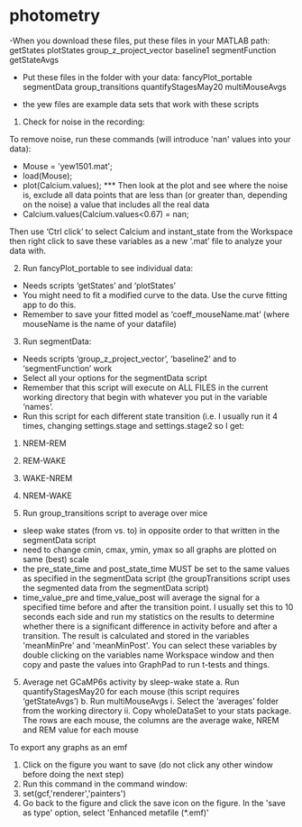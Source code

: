 # photometry

-When you download these files, put these files in your MATLAB path:
getStates
plotStates
group_z_project_vector
baseline1
segmentFunction
getStateAvgs

- Put these files in the folder with your data:
fancyPlot_portable
segmentData
group_transitions
quantifyStagesMay20
multiMouseAvgs

- the yew files are example data sets that work with these scripts

1.	Check for noise in the recording:

To remove noise, run these commands (will introduce 'nan' values into your data):

- Mouse = 'yew1501.mat';
- load(Mouse);
- plot(Calcium.values);
*** Then look at the plot and see where the noise is, exclude all data points that are less than (or greater than, depending on the noise) a value that includes all the real data
- Calcium.values(Calcium.values<0.67) = nan;

Then use ‘Ctrl click’ to select Calcium and instant_state from the Workspace then right click to save these variables as a new ‘.mat’ file to analyze your data with. 


2.	Run fancyPlot_portable to see individual data:
-	Needs scripts ‘getStates’ and ‘plotStates’
-	You might need to fit a modified curve to the data. Use the curve fitting app to do this.
-	Remember to save your fitted model as ‘coeff_mouseName.mat’ (where mouseName is the name of your datafile)

3.	Run segmentData:
-	Needs scripts ‘group_z_project_vector’, ‘baseline2’ and to ‘segmentFunction’ work
-	Select all your options for the segmentData script
-	Remember that this script will execute on ALL FILES in the current working directory that begin with whatever you put in the variable ‘names’.
-	Run this script for each different state transition (i.e. I usually run it 4 times, changing settings.stage and settings.stage2 so I get:
1.	NREM-REM
2.	REM-WAKE
3.	WAKE-NREM
4.	NREM-WAKE
  
4.	Run group_transitions script to average over mice

-	sleep wake states (from vs. to) in opposite order to that written in the segmentData script
-	need to change cmin, cmax, ymin, ymax so all graphs are plotted on same (best) scale
-	the pre_state_time and post_state_time MUST be set to the same values as specified in the segmentData script (the groupTransitions script uses the segmented data from the segmentData script)
-	time_value_pre and time_value_post will average the signal for a specified time before and after the transition point. I usually set this to 10 seconds each side and run my statistics on the results to determine whether there is a significant difference in activity before and after a transition. The result is calculated and stored in the variables 'meanMinPre' and 'meanMinPost'. You can select these variables by double clicking on the variables name Workspace window and then copy and paste the values into GraphPad to run t-tests and things. 

5.	Average net GCaMP6s activity by sleep-wake state
  a.	Run quantifyStagesMay20 for each mouse  (this script requires ‘getStateAvgs’)
  b.	Run multiMouseAvgs
    i.	Select the ‘averages’ folder from the working directory
    ii.	Copy wholeDataSet to your stats package. The rows are each mouse, the columns are the average wake, NREM and REM value for each mouse



To export any graphs as an emf 
1.	Click on the figure you want to save (do not click any other window before doing the next step)
2.	Run this command in the command window:
3.	set(gcf,'renderer','painters')
4.	Go back to the figure and click the save icon on the figure. In the 'save as type' option, select 'Enhanced metafile (*.emf)'
